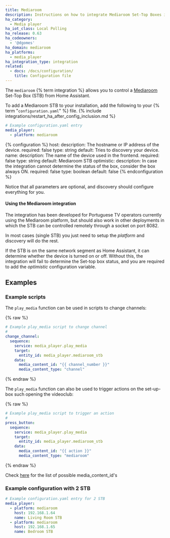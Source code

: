 ```yaml
---
title: Mediaroom
description: Instructions on how to integrate Mediaroom Set-Top Boxes into Home Assistant.
ha_category:
  - Media player
ha_iot_class: Local Polling
ha_release: 0.63
ha_codeowners:
  - '@dgomes'
ha_domain: mediaroom
ha_platforms:
  - media_player
ha_integration_type: integration
related:
  - docs: /docs/configuration/
    title: Configuration file
---
```


The `mediaroom` {% term integration %} allows you to control a [Mediaroom](https://en.wikipedia.org/wiki/Ericsson_Mediaroom) Set-Top Box (STB) from Home Assistant.

To add a Mediaroom STB to your installation, add the following to your {% term "`configuration.yaml`" %} file.
{% include integrations/restart_ha_after_config_inclusion.md %}

```yaml
# Example configuration.yaml entry
media_player:
  - platform: mediaroom
```

{% configuration %}
  host:
    description: The hostname or IP address of the device.
    required: false
    type: string
    default: Tries to discovery your device.
  name:
    description: The name of the device used in the frontend.
    required: false
    type: string
    default: Mediaroom STB
  optimistic:
    description: In case the integration cannot determine the status of the box, consider the box always ON.
    required: false
    type: boolean
    default: false
{% endconfiguration %}

Notice that all parameters are optional, and discovery should configure everything for you.

#### Using the Mediaroom integration

The integration has been developed for Portuguese TV operators currently using the Mediaroom platform, but should also work in other deployments in which the STB can be controlled remotely through a socket on port 8082.

In most cases (single STB) you just need to setup the *platform* and discovery will do the rest.

If the STB is on the same network segment as Home Assistant, it can determine whether the device is turned on or off. Without this, the integration will fail to determine the Set-top box status, and you are required to add the *optimistic* configuration variable.

## Examples


### Example scripts

The `play_media` function can be used in scripts to change channels:

{% raw %}

```yaml
# Example play_media script to change channel
#
change_channel:
  sequence:
    service: media_player.play_media
    target:
      entity_id: media_player.mediaroom_stb
    data:
      media_content_id: "{{ channel_number }}"
      media_content_type: "channel"
```

{% endraw %}

The `play_media` function can also be used to trigger actions on the set-up-box such opening the videoclub:

{% raw %}

```yaml
# Example play_media script to trigger an action
#
press_button:
  sequence:
    service: media_player.play_media
    target:
      entity_id: media_player.mediaroom_stb
    data:
      media_content_id: "{{ action }}"
      media_content_type: "mediaroom"
```

{% endraw %}

Check [here](https://github.com/dgomes/pymediaroom) for the list of possible media_content_id's

### Example configuration with 2 STB

```yaml
# Example configuration.yaml entry for 2 STB
media_player:
  - platform: mediaroom
    host: 192.168.1.64
    name: Living Room STB
  - platform: mediaroom
    host: 192.168.1.65
    name: Bedroom STB
```
